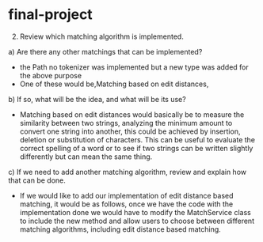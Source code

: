 # final-project

2. Review which matching algorithm is implemented.
   
a) Are there any other matchings that can be implemented?

- the Path no tokenizer was implemented but a new type was added for the above purpose
- One of these would be,Matching based on edit distances,

b) If so, what will be the idea, and what will be its use?
- Matching based on edit distances would basically be to measure the similarity between two strings, analyzing 
the minimum amount to convert one string into another, this 
could be achieved by insertion, deletion or substitution of 
characters. This can be useful to evaluate the correct 
spelling of a word or to see if two strings can be written 
slightly differently but can mean the same thing.   

c) If we need to add another matching algorithm, review and explain how that can be
   done.

- If we would like to add our implementation of edit distance based matching, it would be as 
follows, once we have the code with the implementation done we would have to modify 
the MatchService class to include the new method and allow users to choose between 
different matching algorithms, including edit distance based matching.